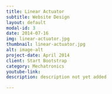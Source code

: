 ```yaml
---
title: Linear Actuator
subtitle: Website Design
layout: default
modal-id: 3
date: 2014-07-16
img: linear-actuator.jpg
thumbnail: linear-actuator.jpg
alt: image-alt
project-date: April 2014
client: Start Bootstrap
category: Mechatronics
youtube-link:
description: description not yet added

---
```

